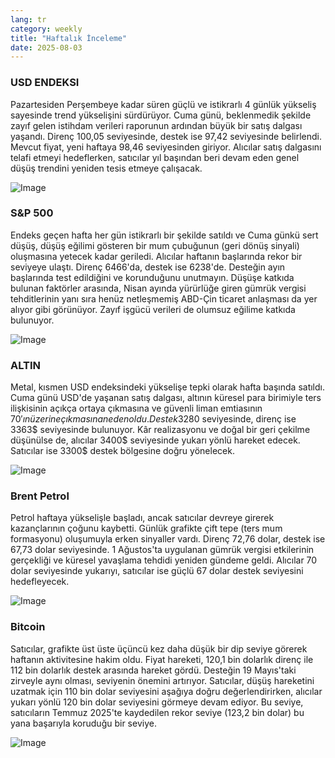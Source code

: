 ```yaml
---
lang: tr
category: weekly
title: "Haftalık İnceleme"
date: 2025-08-03
---
```


### USD ENDEKSI

Pazartesiden Perşembeye kadar süren güçlü ve istikrarlı 4 günlük yükseliş sayesinde trend yükselişini sürdürüyor. Cuma günü, beklenmedik şekilde zayıf gelen istihdam verileri raporunun ardından büyük bir satış dalgası yaşandı. Direnç 100,05 seviyesinde, destek ise 97,42 seviyesinde belirlendi. Mevcut fiyat, yeni haftaya 98,46 seviyesinden giriyor. Alıcılar satış dalgasını telafi etmeyi hedeflerken, satıcılar yıl başından beri devam eden genel düşüş trendini yeniden tesis etmeye çalışacak.

![Image](https://markleighedu.github.io/img/Aug-2025/03-Aug-2025/usdindex.jpg)

### S&P 500

Endeks geçen hafta her gün istikrarlı bir şekilde satıldı ve Cuma günkü sert düşüş, düşüş eğilimi gösteren bir mum çubuğunun (geri dönüş sinyali) oluşmasına yetecek kadar geriledi. Alıcılar haftanın başlarında rekor bir seviyeye ulaştı. Direnç 6466'da, destek ise 6238'de. Desteğin ayın başlarında test edildiğini ve korunduğunu unutmayın. Düşüşe katkıda bulunan faktörler arasında, Nisan ayında yürürlüğe giren gümrük vergisi tehditlerinin yanı sıra henüz netleşmemiş ABD-Çin ticaret anlaşması da yer alıyor gibi görünüyor. Zayıf işgücü verileri de olumsuz eğilime katkıda bulunuyor.

![Image](https://markleighedu.github.io/img/Aug-2025/03-Aug-2025/sp500.jpg)

### ALTIN

Metal, kısmen USD endeksindeki yükselişe tepki olarak hafta başında satıldı. Cuma günü USD'de yaşanan satış dalgası, altının küresel para birimiyle ters ilişkisinin açıkça ortaya çıkmasına ve güvenli liman emtiasının 70$'ın üzerine çıkmasına neden oldu. Destek 3280$ seviyesinde, direnç ise 3363$ seviyesinde bulunuyor. Kâr realizasyonu ve doğal bir geri çekilme düşünülse de, alıcılar 3400$ seviyesinde yukarı yönlü hareket edecek. Satıcılar ise 3300$ destek bölgesine doğru yönelecek.

![Image](https://markleighedu.github.io/img/Aug-2025/03-Aug-2025/gold.jpg)

### Brent Petrol

Petrol haftaya yükselişle başladı, ancak satıcılar devreye girerek kazançlarının çoğunu kaybetti. Günlük grafikte çift tepe (ters mum formasyonu) oluşumuyla erken sinyaller vardı. Direnç 72,76 dolar, destek ise 67,73 dolar seviyesinde. 1 Ağustos'ta uygulanan gümrük vergisi etkilerinin gerçekliği ve küresel yavaşlama tehdidi yeniden gündeme geldi. Alıcılar 70 dolar seviyesinde yukarıyı, satıcılar ise güçlü 67 dolar destek seviyesini hedefleyecek.

![Image](https://markleighedu.github.io/img/Aug-2025/03-Aug-2025/brentoil.jpg)

### Bitcoin

Satıcılar, grafikte üst üste üçüncü kez daha düşük bir dip seviye görerek haftanın aktivitesine hakim oldu. Fiyat hareketi, 120,1 bin dolarlık direnç ile 112 bin dolarlık destek arasında hareket gördü. Desteğin 19 Mayıs'taki zirveyle aynı olması, seviyenin önemini artırıyor. Satıcılar, düşüş hareketini uzatmak için 110 bin dolar seviyesini aşağıya doğru değerlendirirken, alıcılar yukarı yönlü 120 bin dolar seviyesini görmeye devam ediyor. Bu seviye, satıcıların Temmuz 2025'te kaydedilen rekor seviye (123,2 bin dolar) bu yana başarıyla koruduğu bir seviye.

![Image](https://markleighedu.github.io/img/Aug-2025/03-Aug-2025/bitcoin.jpg)

